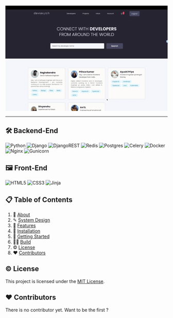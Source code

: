 
![](devSearch.gif)

---

## 🛠️ Backend-End


![Python](https://img.shields.io/badge/-Python-black?style=for-the-badge&logoColor=white&logo=Python&color=2F73BF)
![Django](https://img.shields.io/badge/django-%23092E20.svg?style=for-the-badge&logo=django&logoColor=white)
![DjangoREST](https://img.shields.io/badge/DJANGO-REST-ff1709?style=for-the-badge&logo=django&logoColor=white&color=ff1709&labelColor=gray)
![Redis](https://img.shields.io/badge/redis-%23DD0031.svg?style=for-the-badge&logo=redis&logoColor=white)
![Postgres](https://img.shields.io/badge/postgres-%23316192.svg?style=for-the-badge&logo=postgresql&logoColor=white)
![Celery](https://img.shields.io/badge/celery-%23a9cc54.svg?style=for-the-badge&logo=celery&logoColor=ddf4a4)
![Docker](https://img.shields.io/badge/docker-%230db7ed.svg?style=for-the-badge&logo=docker&logoColor=white)
![Nginx](https://img.shields.io/badge/nginx-%23009639.svg?style=for-the-badge&logo=nginx&logoColor=white)
![Gunicorn](https://img.shields.io/badge/gunicorn-%298729.svg?style=for-the-badge&logo=gunicorn&logoColor=white)

## 🖼️ Front-End

![HTML5](https://img.shields.io/badge/html5-%23E34F26.svg?style=for-the-badge&logo=html5&logoColor=white)
![CSS3](https://img.shields.io/badge/css3-%231572B6.svg?style=for-the-badge&logo=css3&logoColor=white)
![Jinja](https://img.shields.io/badge/jinja-white.svg?style=for-the-badge&logo=jinja&logoColor=black)


## 📋 Table of Contents

1. 🤔 [About](#about)
2. ✎ [System Design](#system-design)
3.  🍁 [Features](#features)
4. 🔨 [Installation](#installation)
5. 🚀 [Getting Started](#getting-started)
6. 👨‍💻 [Build](#build-the-app)
7. ©️ [License](#license)
8. ❤️ [Contributors](#contributors)


## <a name="license">©️ License</a>

This project is licensed under the [MIT License](http://opensource.org/licenses/MIT).

## <a name="contributors">❤️ Contributors</a>

There is no contributor yet. Want to be the first ?